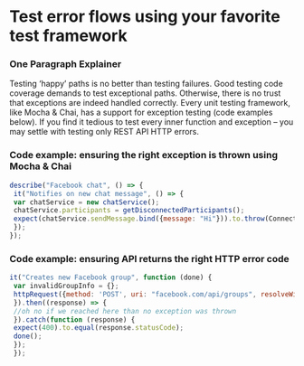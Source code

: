 # Test error flows using your favorite test framework


### One Paragraph Explainer

Testing ‘happy’ paths is no better than testing failures. Good testing code coverage demands to test exceptional paths. Otherwise, there is no trust that exceptions are indeed handled correctly. Every unit testing framework, like Mocha & Chai, has a support for exception testing (code examples below). If you find it tedious to test every inner function and exception – you may settle with testing only REST API HTTP errors.



### Code example: ensuring the right exception is thrown using Mocha & Chai

```javascript
describe("Facebook chat", () => {
 it("Notifies on new chat message", () => {
 var chatService = new chatService();
 chatService.participants = getDisconnectedParticipants();
 expect(chatService.sendMessage.bind({message: "Hi"})).to.throw(ConnectionError);
 });
});

```

### Code example: ensuring API returns the right HTTP error code

```javascript
it("Creates new Facebook group", function (done) {
 var invalidGroupInfo = {};
 httpRequest({method: 'POST', uri: "facebook.com/api/groups", resolveWithFullResponse: true, body: invalidGroupInfo, json: true
 }).then((response) => {
 //oh no if we reached here than no exception was thrown
 }).catch(function (response) {
 expect(400).to.equal(response.statusCode);
 done();
 });
 });

```